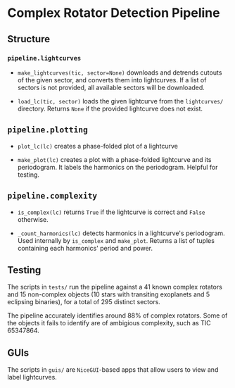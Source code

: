# Complex Rotator Detection Pipeline

## Structure

### `pipeline.lightcurves`
- `make_lightcurves(tic, sector=None)` downloads and detrends cutouts of the given sector, and converts them into lightcurves. If a list of sectors is not provided, all available sectors will be downloaded.

- `load_lc(tic, sector)` loads the given lightcurve from the `lightcurves/` directory. Returns `None` if the provided lightcurve does not exist.

## `pipeline.plotting`
- `plot_lc(lc)` creates a phase-folded plot of a lightcurve

- `make_plot(lc)` creates a plot with a phase-folded lightcurve and its periodogram. It labels the harmonics on the periodogram. Helpful for testing.

## `pipeline.complexity`
- `is_complex(lc)` returns `True` if the lightcurve is correct and `False` otherwise.

- `_count_harmonics(lc)` detects harmonics in a lightcurve's periodogram. Used internally by `is_complex` and `make_plot`. Returns a list of tuples containing each harmonics' period and power. 

## Testing

The scripts in `tests/` run the pipeline against a 41 known complex rotators and 15 non-complex objects (10 stars with transiting exoplanets and 5 eclipsing binaries), for a total of 295 distinct sectors. 

The pipeline accurately identifies around 88% of complex rotators. Some of the objects it fails to identify are of ambigious complexity, such as TIC 65347864. 

## GUIs

The scripts in `guis/` are `NiceGUI`-based apps that allow users to view and label lightcurves. 


